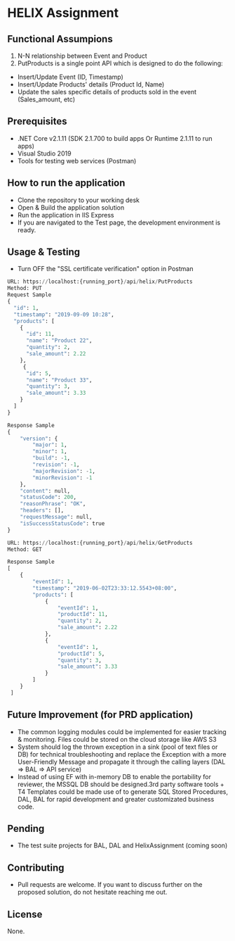 # HELIX Assignment

## Functional Assumpions
1. N-N relationship between Event and Product
2. PutProducts is a single point API which is designed to do the following:
- Insert/Update Event (ID, Timestamp)
- 	Insert/Update Products' details (Product Id, Name)
- 	Update the sales specific details of products sold in the event (Sales_amount, etc)

## Prerequisites
* .NET Core v2.1.11 (SDK 2.1.700 to build apps Or Runtime 2.1.11 to run apps)
*  Visual Studio 2019
*  Tools for testing web services (Postman)

## How to run the application
* Clone the repository to your working desk
* Open & Build the application solution
* Run the application in IIS Express
* If you are navigated to the Test page, the development environment is ready.

## Usage & Testing

* Turn OFF the "SSL certificate verification" option in Postman   

```python
URL: https://localhost:{running_port}/api/helix/PutProducts
Method: PUT
Request Sample
{
  "id": 1,
  "timestamp": "2019-09-09 10:28",
  "products": [
    {
      "id": 11,
      "name": "Product 22",
      "quantity": 2,
      "sale_amount": 2.22
    },
     {
      "id": 5,
      "name": "Product 33",
      "quantity": 3,
      "sale_amount": 3.33
    }
  ]
}

Response Sample
{
    "version": {
        "major": 1,
        "minor": 1,
        "build": -1,
        "revision": -1,
        "majorRevision": -1,
        "minorRevision": -1
    },
    "content": null,
    "statusCode": 200,
    "reasonPhrase": "OK",
    "headers": [],
    "requestMessage": null,
    "isSuccessStatusCode": true
}

```

```python
URL: https://localhost:{running_port}/api/helix/GetProducts
Method: GET

Response Sample
[
    {
        "eventId": 1,
        "timestamp": "2019-06-02T23:33:12.5543+08:00",
        "products": [
            {
                "eventId": 1,
                "productId": 11,
                "quantity": 2,
                "sale_amount": 2.22
            },
            {
                "eventId": 1,
                "productId": 5,
                "quantity": 3,
                "sale_amount": 3.33
            }
        ]
    }
 ]
```
## Future Improvement (for PRD application)
* The common logging modules could be implemented for easier tracking & monitoring. Files could be stored on the cloud storage like AWS S3
* System should log the thrown exception in a sink (pool of text files or DB) for technical troubleshooting and replace the Exception with a more User-Friendly Message and propagate it through the calling layers  (DAL => BAL => API service)
* Instead of using EF with in-memory DB to enable the portability for reviewer, the MSSQL DB should be designed.3rd party software tools + T4 Templates could be made use of to generate SQL Stored Procedures, DAL, BAL for rapid development and greater customizated business code.

## Pending 
* The test suite projects for BAL, DAL and HelixAssignment (coming soon)

## Contributing
* Pull requests are welcome. If you want to discuss further on the proposed solution, do not hesitate reaching me out.

## License
None.
